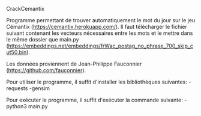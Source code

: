 CrackCemantix

Programme permettant de trouver automatiquement le mot du jour sur le jeu Cémantix (https://cemantix.herokuapp.com/).
Il faut télécharger le fichier suivant contenant les vecteurs nécessaires entre les mots et le mettre dans le même dossier que main.py (https://embeddings.net/embeddings/frWac_postag_no_phrase_700_skip_cut50.bin).

Les données proviennent de Jean-Philippe Fauconnier (https://github.com/fauconnier).

Pour utiliser le programme, il suffit d'installer les bibliothèques suivantes:
-requests
-gensim

Pour exécuter le programme, il suffit d'exécuter la commande suivante:
-python3 main.py
